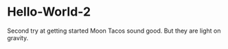 # Hello-World-2
Second try at getting started
Moon Tacos sound good.
But they are light on gravity.
